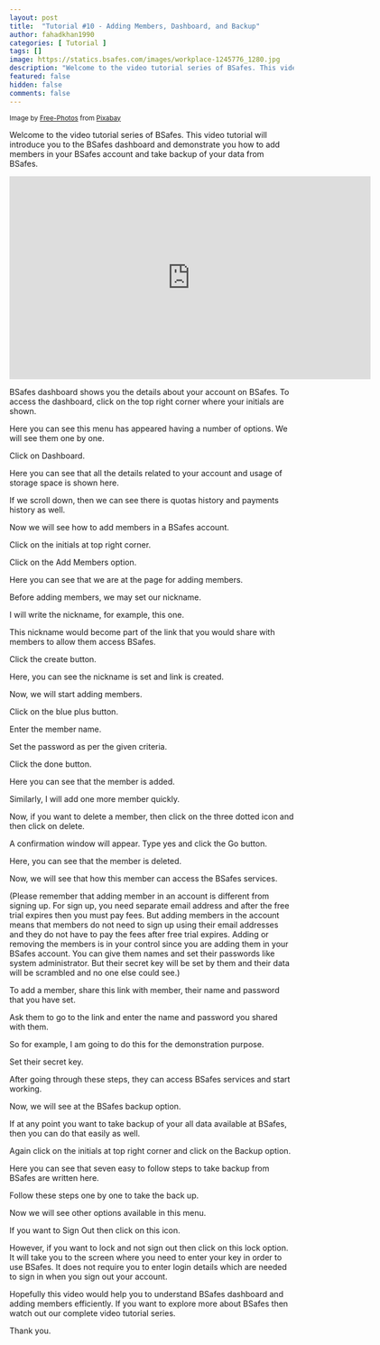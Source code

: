 ```yaml
---
layout: post
title:  "Tutorial #10 - Adding Members, Dashboard, and Backup"
author: fahadkhan1990 
categories: [ Tutorial ]
tags: []
image: https://statics.bsafes.com/images/workplace-1245776_1280.jpg 
description: "Welcome to the video tutorial series of BSafes. This video tutorial will introduce you to the BSafes dashboard and demonstrate you how to add members in your BSafes account and take backup of your data from BSafes."
featured: false 
hidden: false 
comments: false
---
```

<sup>Image by <a href="https://pixabay.com/users/free-photos-242387/">Free-Photos</a> from <a href="https://pixabay.com/photos/workplace-team-business-meeting-1245776/">Pixabay</a></sup>

Welcome to the video tutorial series of BSafes. This video tutorial will introduce you to the BSafes dashboard and demonstrate you how to add members in your BSafes account and take backup of your data from BSafes.

<iframe width="640" height="360" src="https://www.youtube.com/embed/MMVaMNTq1zs" frameborder="0" allow="accelerometer; autoplay; encrypted-media; gyroscope; picture-in-picture" allowfullscreen></iframe>

BSafes dashboard shows you the details about your account on BSafes. To access the dashboard, click on the top right corner where your initials are shown. 

Here you can see this menu has appeared having a number of options. We will see them one by one.

Click on Dashboard.

Here you can see that all the details related to your account and usage of storage space is shown here.

If we scroll down, then we can see there is quotas history and payments history as well.

Now we will see how to add members in a BSafes account.

Click on the initials at top right corner.

Click on the Add Members option.

Here you can see that we are at the page for adding members.

Before adding members, we may set our nickname.

I will write the nickname, for example, this one. 

This nickname would become part of the link that you would share with members to allow them access BSafes.

Click the create button.

Here, you can see the nickname is set and link is created.

Now, we will start adding members.

Click on the blue plus button.

Enter the member name.

Set the password as per the given criteria.

Click the done button.

Here you can see that the member is added.

Similarly, I will add one more member quickly.

Now, if you want to delete a member, then click on the three dotted icon and then click on delete.

A confirmation window will appear. Type yes and click the Go button.

Here, you can see that the member is deleted.

Now, we will see that how this member can access the BSafes services. 

(Please remember that adding member in an account is different from signing up. For sign up, you need separate email address and after the free trial expires then you must pay fees. But adding members in the account means that members do not need to sign up using their email addresses and they do not have to pay the fees after free trial expires. Adding or removing the members is in your control since you are adding them in your BSafes account. You can give them names and set their passwords like system administrator. But their secret key will be set by them and their data will be scrambled and no one else could see.)

To add a member, share this link with member, their name and password that you have set. 

Ask them to go to the link and enter the name and password you shared with them.

So for example, I am going to do this for the demonstration purpose.

Set their secret key.

After going through these steps, they can access BSafes services and start working.

Now, we will see at the BSafes backup option.

If at any point you want to take backup of your all data available at BSafes, then you can do that easily as well.



Again click on the initials at top right corner and click on the Backup option.

Here you can see that seven easy to follow steps to take backup from BSafes are written here.

Follow these steps one by one to take the back up.

Now we will see other options available in this menu.

If you want to Sign Out then click on this icon.

However, if you want to lock and not sign out then click on this lock option. It will take you to the screen where you need to enter your key in order to use BSafes. It does not require you to enter login details which are needed to sign in when you sign out your account. 

Hopefully this video would help you to understand BSafes dashboard and adding members efficiently. If you want to explore more about BSafes then watch out our complete video tutorial series.

Thank you.



